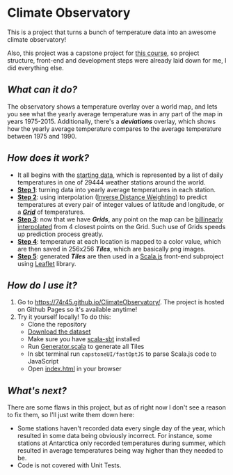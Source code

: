 # Climate Observatory

This is a project that turns a bunch of temperature data into an awesome climate observatory!

Also, this project was a capstone project for [this course](https://www.coursera.org/specializations/scala), so project structure, front-end and development steps were already laid down for me, I did everything else.

## *What can it do?*

The observatory shows a temperature overlay over a world map, and lets you see what the yearly average temperature was in any part of the map in years 1975-2015.
Additionally, there's a ***deviations*** overlay, which shows how the yearly average temperature compares to the average temperature between 1975 and 1990.

## *How does it work?*

-   It all begins with the [starting data](src/main/resources), which is represented by a list of daily temperatures in one of 29444 weather stations around the world.
-   [**Step 1**](src/main/scala/observatory/Extraction.scala): turning data into yearly average temperatures in each station. 
-   [**Step 2**](src/main/scala/observatory/Visualization.scala): using interpolation ([Inverse Distance Weighting](https://en.wikipedia.org/wiki/Inverse_distance_weighting)) to predict temperatures at every pair of integer values of latitude and longitude, or a [***Grid***](src/main/scala/observatory/Manipulation.scala) of temperatures.
-   [**Step 3**](src/main/scala/observatory/Visualization2.scala): now that we have ***Grids***, any point on the map can be [billinearly interpolated](https://en.wikipedia.org/wiki/Bilinear_interpolation) from 4 closest points on the Grid. Such use of Grids speeds up prediction process greatly.
-   [**Step 4**](src/main/scala/observatory/Interaction.scala): temperature at each location is mapped to a color value, which are then saved in 256x256 ***Tiles***, which are basically png images.
-   [**Step 5**](src/main/scala/observatory/Interaction2.scala): generated ***Tiles*** are then used in a [Scala.js](https://www.scala-js.org/) front-end subproject using [Leaflet](https://leafletjs.com/) library.

## *How do I use it?*

1. Go to https://74r45.github.io/ClimateObservatory/. The project is hosted on Github Pages so it's available anytime!
2. Try it yourself locally! To do this:
   -   Clone the repository
   -   [Download the dataset](src/main/resources)
   -   Make sure you have [scala-sbt](https://www.scala-sbt.org/) installed
   -   Run [Generator.scala](src/main/scala/observatory/utils/Generator.scala) to generate all Tiles
   -   In sbt terminal run `capstoneUI/fastOptJS` to parse Scala.js code to JavaScript
   -   Open [index.html](index.html) in your browser

## *What's next?*

There are some flaws in this project, but as of right now I don't see a reason to fix them, so I'll just write them down here:
-   Some stations haven't recorded data every single day of the year, which resulted in some data being obviously incorrect.
    For instance, some stations at Antarctica only recorded temperatures during summer, which resulted in average temperatures being way higher than they needed to be.
-   Code is not covered with Unit Tests.

